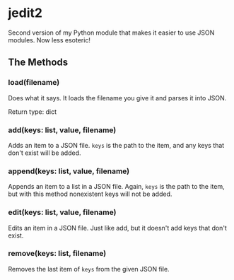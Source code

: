 # jedit2
Second version of my Python module that makes it easier to use JSON modules. Now less esoteric!

## The Methods
### load(filename)
Does what it says. It loads the filename you give it and parses it into JSON.


Return type: dict

### add(keys: list, value, filename)
Adds an item to a JSON file. `keys` is the path to the item, and any keys that don't exist will be added.

### append(keys: list, value, filename)
Appends an item to a list in a JSON file. Again, `keys` is the path to the item, but with this method nonexistent keys will not be added.

### edit(keys: list, value, filename)
Edits an item in a JSON file. Just like add, but it doesn't add keys that don't exist.

### remove(keys: list, filename)
Removes the last item of `keys` from the given JSON file.
